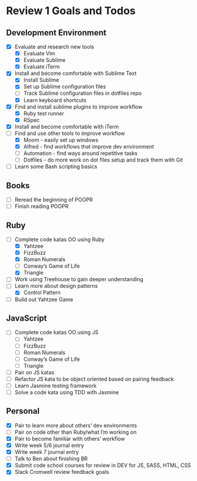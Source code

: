
# Review 1 Goals and Todos
## Development Environment
- [x] Evaluate and research new tools
	- [x] Evaluate Vim
	- [x] Evaluate Sublime
	- [x] Evaluate iTerm
- [x] Install and become comfortable with Sublime Text
	- [x] Install Sublime
	- [x] Set up Sublime configuration files
	- [ ] Track Sublime configuration files in dotfiles repo
	- [x] Learn keyboard shortcuts
- [x] Find and install sublime plugins to improve workflow
	- [x] Ruby test runner
	- [x] RSpec
- [x] Install and become comfortable with iTerm
- [ ] Find and use other tools to improve workflow
	- [x] Moom - easily set up windows
	- [x] Alfred - find workflows that improve dev environment
	- [ ] Automation - find ways around repetitive tasks
	- [ ] Dotfiles - do more work on dot files setup and track them with Git
- [ ] Learn some Bash scripting basics

## Books
- [ ] Reread the beginning of POOPR
- [ ] Finish reading POOPR

## Ruby
- [ ] Complete code katas OO using Ruby
	- [x] Yahtzee
	- [x] FizzBuzz
	- [x] Roman Numerals
	- [ ] Conway’s Game of Life
	- [x] Triangle
- [ ] Work using Treehouse to gain deeper understanding
- [ ] Learn more about design patterns
	- [x] Control Pattern
- [ ] Build out Yahtzee Game

## JavaScript
- [ ] Complete code katas OO using JS
	- [ ] Yahtzee
	- [ ] FizzBuzz
	- [ ] Roman Numerals
	- [ ] Conway’s Game of Life
	- [ ] Triangle
- [ ] Pair on JS katas
- [ ] Refactor JS kata to be object oriented based on pairing feedback
- [ ] Learn Jasmine testing framework
- [ ] Solve a code kata using TDD with Jasmine

## Personal
- [x] Pair to learn more about others’ dev environments
- [ ] Pair on code other than Ruby/what I’m working on
- [x] Pair to become familiar with others’ workflow
- [x] Write week 5/6 journal entry
- [x] Write week 7 journal entry
- [ ] Talk to Ben about finishing BR
- [x] Submit code school courses for review in DEV for JS, SASS, HTML, CSS 
- [x] Slack Cromwell review feedback goals

